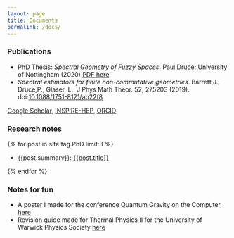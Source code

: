 ```yaml
---
layout: page
title: Documents
permalink: /docs/
---
```

### Publications
- PhD Thesis: *Spectral Geometry of Fuzzy Spaces*. Paul Druce: University of Nottingham (2020) <a href = "{{site.url}}/assets/PDFs/Paul Druce's PhD Thesis 2020.pdf"> PDF here </a>
- *Spectral estimators for finite non-commutative geometries*. Barrett,J., Druce,P., Glaser, L.: J Phys Math Theor. 52, 275203 (2019). doi:<a href="https://doi.org/10.1088/1751-8121/ab22f8">10.1088/1751-8121/ab22f8 </a>

<a href="https://scholar.google.co.uk/citations?user=Jo77IVsAAAAJ&hl=en"> Google Scholar</a>, <a href="http://inspirehep.net/author/profile/P.Druce.1">INSPIRE-HEP</a>, <a href = "https://orcid.org/0000-0002-2774-964X">ORCID</a>




### Research notes
{% for post in site.tag.PhD limit:3 %}
  <ul>
      <li> {{post.summary}}: <a href="{{post.url}}">  {{post.title}} </a></li>
  </ul>
{% endfor %}

### Notes for fun

- A poster I made for the conference Quantum Gravity on the Computer,  <a href="{{site.url}}/assets/PDFs/PaulDrucePoster-QGotC18.pdf">here </a>
- Revision guide made for Thermal Physics II for the University of Warwick Physics Society <a href="{{site.url}}/assets/PDFs/Thermal Physics II Revision Guide-2013.pdf"> here</a>
